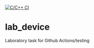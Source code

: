 [![C/C++ CI](https://github.com/arhipochki/lab_device/actions/workflows/main.yml/badge.svg?branch=main)](https://github.com/arhipochki/lab_device/actions/workflows/main.yml)


# lab_device
Laboratory task for Github Actions/testing

